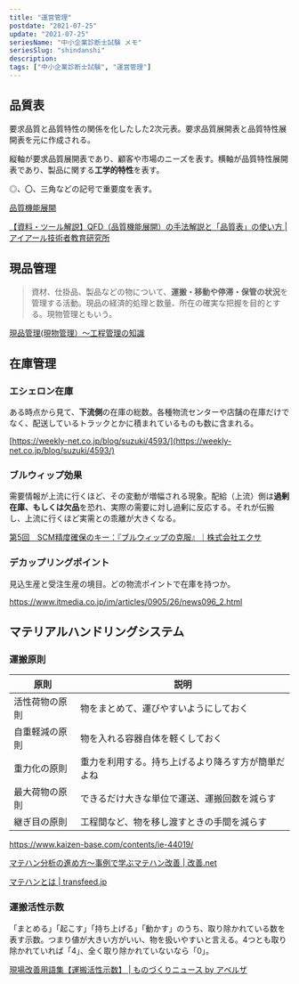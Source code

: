 ```yaml
---
title: "運営管理"
postdate: "2021-07-25"
update: "2021-07-25"
seriesName: "中小企業診断士試験 メモ"
seriesSlug: "shindanshi"
description: 
tags: ["中小企業診断士試験", "運営管理"]
---
```


## 品質表

要求品質と品質特性の関係を化したした2次元表。要求品質展開表と品質特性展開表を元に作成される。

縦軸が要求品質展開表であり、顧客や市場のニーズを表す。横軸が品質特性展開表であり、製品に関する**工学的特性**を表す。

◎、〇、三角などの記号で重要度を表す。

[品質機能展開](https://takuminotie.com/blog/quality/qfd/)

[【資料・ツール解説】QFD（品質機能展開）の手法解説と「品質表」の使い方 | アイアール技術者教育研究所 ](https://engineer-education.com/qfd_quality-table/)


## 現品管理

>資材、仕掛品、製品などの物について、**運搬・移動や停滞・保管の状況**を管理する活動。現品の経済的処理と数量、所在の確実な把握を目的とする。現物管理ともいう。

[現品管理(現物管理）～工程管理の知識](https://www.sk-koutei.com/tousei/tou04_genpin.html)

## 在庫管理

### エシェロン在庫

ある時点から見て、**下流側**の在庫の総数。各種物流センターや店舗の在庫だけでなく、配送しているトラックとかに積まれているものも数に含まれる。

[https://weekly-net.co.jp/blog/suzuki/4593/](https://weekly-net.co.jp/blog/suzuki/4593/)

### ブルウィップ効果

需要情報が上流に行くほど、その変動が増幅される現象。配給（上流）側は**過剰在庫、もしくは欠品**を恐れ、実際の需要に対し過剰に反応する。それが伝搬し、上流に行くほど実需との乖離が大きくなる。

[第5回　SCM精度確保のキー：『ブルウィップの克服』｜株式会社エクサ](https://www.exa-corp.co.jp/column/scm/vol5.html)

### デカップリングポイント

見込生産と受注生産の境目。どの物流ポイントで在庫を持つか。

https://www.itmedia.co.jp/im/articles/0905/26/news096_2.html

## マテリアルハンドリングシステム

### 運搬原則

|原則|説明|
|--|--|
|活性荷物の原則|物をまとめて、運びやすいようにしておく|
|自重軽減の原則|物を入れる容器自体を軽くしておく|
|重力化の原則|重力を利用する。持ち上げるより降ろす方が簡単だよね|
|最大荷物の原則|できるだけ大きな単位で運送、運搬回数を減らす|
|継ぎ目の原則|工程間など、物を移し渡すときの手間を減らす|

https://www.kaizen-base.com/contents/ie-44019/

[マテハン分析の進め方～事例で学ぶマテハン改善  |  改善.net](https://kaizen1.net/post-13365/#i-2)

[マテハンとは | transfeed.jp](https://transfeed.jp/kaizen/matehand)


### 運搬活性示数

「まとめる」「起こす」「持ち上げる」「動かす」のうち、取り除かれている数を表す示数。つまり値が大きい方がいい、物を扱いやすいと言える。4つとも取り除かれていれば「4」、全く取り除かれていないなら「0」。

[現場改善用語集【運搬活性示数】 | ものづくりニュース by アペルザ](https://news.aperza.jp/%E7%8F%BE%E5%A0%B4%E6%94%B9%E5%96%84%E7%94%A8%E8%AA%9E%E9%9B%86%E3%80%90%E9%81%8B%E6%90%AC%E6%B4%BB%E6%80%A7%E7%A4%BA%E6%95%B0%E3%80%91/)